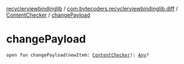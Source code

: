 [recyclerviewbindinglib](../../index.md) / [com.bytecoders.recyclerviewbindinglib.diff](../index.md) / [ContentChecker](index.md) / [changePayload](./change-payload.md)

# changePayload

`open fun changePayload(newItem: `[`ContentChecker`](index.md)`): `[`Any`](https://kotlinlang.org/api/latest/jvm/stdlib/kotlin/-any/index.html)`?`